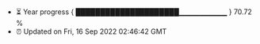 - ⏳ Year progress { █████████████████████▁▁▁▁▁▁▁▁▁ } 70.72 %
- ⏰ Updated on Fri, 16 Sep 2022 02:46:42 GMT

